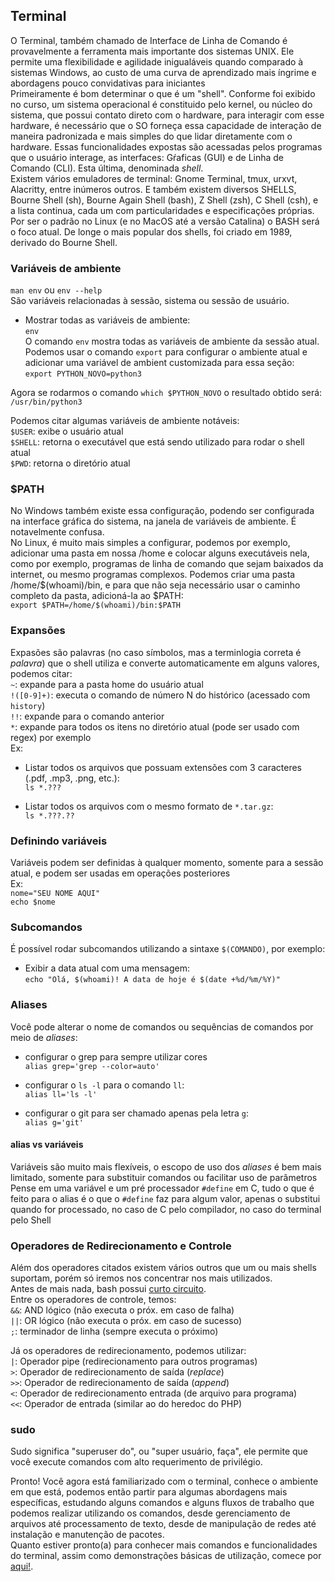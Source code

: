 ## Terminal
O Terminal, também chamado de Interface de Linha de Comando é provavelmente a ferramenta mais
importante dos sistemas UNIX. Ele permite uma flexibilidade e agilidade inigualáveis quando
comparado à sistemas Windows, ao custo de uma curva de aprendizado mais íngrime e abordagens pouco
convidativas para iniciantes  
Primeiramente é bom determinar o que é um "shell". Conforme foi exibido no curso, um sistema
operacional é constituido pelo kernel, ou núcleo do sistema, que possui contato direto com o
hardware, para interagir com esse hardware, é necessário que o SO forneça essa capacidade de
interação de maneira padronizada e mais simples do que lidar diretamente com o hardware. Essas
funcionalidades expostas são acessadas pelos programas que o usuário interage, as interfaces:
Gŕaficas (GUI) e de Linha de Comando (CLI). Esta última, denominada _shell_.  
Existem vários emuladores de terminal: Gnome Terminal, tmux, urxvt, Alacritty, entre inúmeros
outros. E também existem diversos SHELLS, Bourne Shell (sh), Bourne Again Shell (bash), Z Shell (zsh),
C Shell (csh), e a lista continua, cada um com particularidades e especificações próprias. Por ser o
padrão no Linux (e no MacOS até a versão Catalina) o BASH será o foco atual. De longe o mais popular
dos shells, foi criado em 1989, derivado do Bourne Shell.  
  
### Variáveis de ambiente
`man env` ou `env --help`  
São variáveis relacionadas à sessão, sistema ou sessão de usuário.  
* Mostrar todas as variáveis de ambiente:  
`env`  
O comando `env` mostra todas as variáveis de ambiente da sessão atual.  
Podemos usar o comando `export` para configurar o ambiente atual e adicionar uma variável de ambient
customizada para essa seção:  
`export PYTHON_NOVO=python3`  
  
Agora se rodarmos o comando `which $PYTHON_NOVO` o resultado obtido será:  
`/usr/bin/python3`  
  
Podemos citar algumas variáveis de ambiente notáveis:  
`$USER`: exibe o usuário atual  
`$SHELL`: retorna o executável que está sendo utilizado para rodar o shell atual  
`$PWD`: retorna o diretório atual  
  
### $PATH
No Windows também existe essa configuração, podendo ser configurada na interface gráfica do sistema,
na janela de variáveis de ambiente. É notavelmente confusa.  
No Linux, é muito mais simples a configurar, podemos por exemplo, adicionar uma pasta em nossa /home
e colocar alguns executáveis nela, como por exemplo, programas de linha de comando que sejam
baixados da internet, ou mesmo programas complexos. Podemos criar uma pasta /home/$(whoami)/bin, e para
que não seja necessário usar o caminho completo da pasta, adicioná-la ao $PATH:  
`export $PATH=/home/$(whoami)/bin:$PATH`  
  

### Expansões
Expasões são palavras (no caso símbolos, mas a terminlogia correta é _palavra_) que o shell utiliza
e converte automaticamente em alguns valores, podemos citar:  
`~`: expande para a pasta home do usuário atual  
`!([0-9]+)`: executa o comando de número N do histórico (acessado com `history`)  
`!!`: expande para o comando anterior  
`*`: expande para todos os itens no diretório atual (pode ser usado com regex) por exemplo  
Ex:  
* Listar todos os arquivos que possuam extensões com 3 caracteres (.pdf, .mp3, .png, etc.):  
`ls *.???`  
  
* Listar todos os arquivos com o mesmo formato de `*.tar.gz`:  
`ls *.???.??`  
  

### Definindo variáveis
Variáveis podem ser definidas à qualquer momento, somente para a sessão atual, e podem ser usadas em
operações posteriores  
Ex:  
`nome="SEU NOME AQUI"`  
`echo $nome`  
  

### Subcomandos
É possível rodar subcomandos utilizando a sintaxe `$(COMANDO)`, por exemplo:  
* Exibir a data atual com uma mensagem:  
`echo "Olá, $(whoami)! A data de hoje é $(date +%d/%m/%Y)"`  
  

### Aliases
Você pode alterar o nome de comandos ou sequências de comandos por meio de _aliases_:  
* configurar o grep para sempre utilizar cores  
`alias grep='grep --color=auto'`  
  
* configurar o `ls -l` para o comando `ll`:  
`alias ll='ls -l'`  
  
* configurar o git para ser chamado apenas pela letra `g`:  
`alias g='git'`  
  

#### alias vs variáveis
Variáveis são muito mais flexíveis, o escopo de uso dos _aliases_ é bem mais limitado, somente para
substituir comandos ou facilitar uso de parâmetros  
Pense em uma variável e um pré processador `#define` em C, tudo o que é feito para o alias é o que o
`#define` faz para algum valor, apenas o substitui quando for processado, no caso de C pelo
compilador, no caso do terminal pelo Shell  
  

### Operadores de Redirecionamento e Controle
Além dos operadores citados existem vários outros que um ou mais shells suportam, porém só iremos
nos concentrar nos mais utilizados.  
Antes de mais nada, bash possui [curto circuito](https://en.wikipedia.org/wiki/Short-circuit_evaluation).  
Entre os operadores de controle, temos:  
`&&`: AND lógico (não executa o próx. em caso de falha)  
`||`: OR lógico (não executa o próx. em caso de sucesso)  
`;`: terminador de linha (sempre executa o próximo)  

Já os operadores de redirecionamento, podemos utilizar:  
`|`: Operador pipe (redirecionamento para outros programas)  
`>`: Operador de redirecionamento de saída (_replace_)  
`>>`: Operador de redirecionamento de saída (_append_)  
`<`: Operador de redirecionamento entrada (de arquivo para programa)  
`<<`: Operador de entrada (similar ao do heredoc do PHP)  

### sudo
Sudo significa "superuser do", ou "super usuário, faça", ele permite que você execute comandos com
alto requerimento de privilégio.

Pronto! Você agora está familiarizado com o terminal, conhece o ambiente em que está, podemos então
partir para algumas abordagens mais específicas, estudando alguns comandos e alguns fluxos de
trabalho que podemos realizar utilizando os comandos, desde gerenciamento de arquivos até
processamento de texto, desde de manipulação de redes até instalação e manutenção de pacotes.  
Quanto estiver pronto(a) para conhecer mais comandos e funcionalidades do terminal, assim como
demonstrações básicas de utilização, comece por [aqui!](./arquivos/comandos/basics.md).  
  
